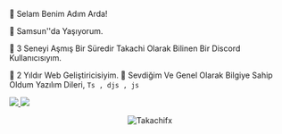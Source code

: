 👋 Selam Benim Adım Arda!

🔱 Samsun''da Yaşıyorum.

👀 3 Seneyi Aşmış Bir Süredir Takachi Olarak Bilinen Bir Discord Kullanıcısıyım.

🌱 2 Yıldır Web Geliştiricisiyim.
💞️ Sevdiğim Ve Genel Olarak Bilgiye Sahip Oldum Yazılım Dileri, `Ts , djs , js`

<p align="left">
<a href="https://discord.com/users/995642876417552424" target"blank_"><img src="https://img.shields.io/badge/Discord%20-7289DA.svg?&style=for-the-badge&logo=discord&logoColor=white">
<a href="https://github.com/Takachifx" target"blank_"><img src="https://img.shields.io/badge/GitHub%20-191717.svg?&style=for-the-badge&logo=github&logoColor=white"></a>
</p>
<p align="center"> <img src="https://komarev.com/ghpvc/?username=Aurorafx" alt="Takachifx" /> </p>
